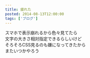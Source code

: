 ```yaml
---
title: 疲れた
posted: 2014-08-13T12:00:00
tags: ['ブログ']
---
```


スマホで表示崩れるから色々見てたら  
文字の大きさ相対指定できるらしいけど  
そろそろCSS見るのも嫌になってきたから  
またいつかやろう

